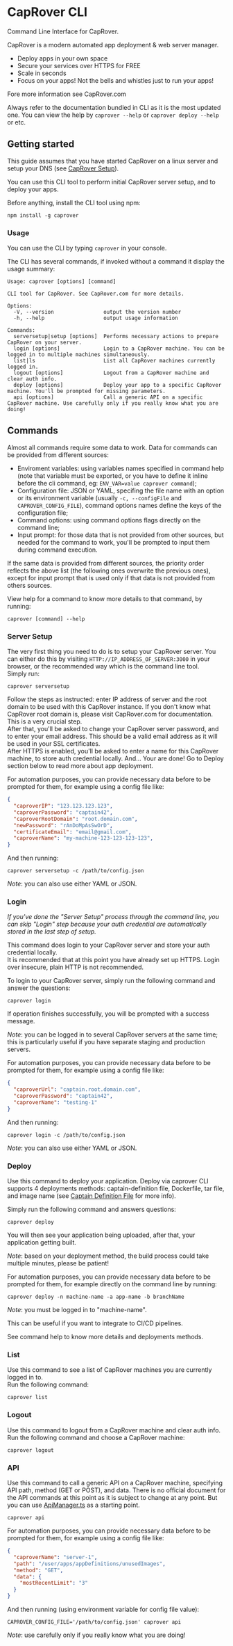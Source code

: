 # CapRover CLI

Command Line Interface for CapRover.

CapRover is a modern automated app deployment & web server manager.
  - Deploy apps in your own space
  - Secure your services over HTTPS for FREE
  - Scale in seconds
  - Focus on your apps! Not the bells and whistles just to run your apps!

Fore more information see CapRover.com

Always refer to the documentation bundled in CLI as it is the most updated one. You can view the help by `caprover --help` or `caprover deploy --help` or etc.

## Getting started

This guide assumes that you have started CapRover on a linux server and setup your DNS (see [CapRover Setup](https://caprover.com/docs/get-started.html#caprover-setup)).

You can use this CLI tool to perform initial CapRover server setup, and to deploy your apps.

Before anything, install the CLI tool using npm:
```
npm install -g caprover
```

### Usage

You can use the CLI by typing `caprover` in your console.

The CLI has several commands, if invoked without a command it display the usage summary:
```
Usage: caprover [options] [command]

CLI tool for CapRover. See CapRover.com for more details.

Options:
  -V, --version                output the version number
  -h, --help                   output usage information

Commands:
  serversetup|setup [options]  Performs necessary actions to prepare CapRover on your server.
  login [options]              Login to a CapRover machine. You can be logged in to multiple machines simultaneously.
  list|ls                      List all CapRover machines currently logged in.
  logout [options]             Logout from a CapRover machine and clear auth info.
  deploy [options]             Deploy your app to a specific CapRover machine. You'll be prompted for missing parameters.
  api [options]                Call a generic API on a specific CapRover machine. Use carefully only if you really know what you are doing!
```

## Commands

Almost all commands require some data to work. Data for commands can be provided from different sources:
- Enviroment variables: using variables names specified in command help (note that variable must be exported, or you have to define it inline before the cli command, eg: `ENV_VAR=value caprover command`);
- Configuration file: JSON or YAML, specifing the file name with an option or its environment variable (usually `-c, --configFile` and `CAPROVER_CONFIG_FILE`), command options names define the keys of the configuration file;
- Command options: using command options flags directly on the command line;
- Input prompt: for those data that is not provided from other sources, but needed for the command to work, you'll be prompted to input them during command execution.

If the same data is provided from different sources, the priority order reflects the above list (the following ones overwrite the previous ones), except for input prompt that is used only if that data is not provided from others sources.

View help for a command to know more details to that command, by running:
```
caprover [command] --help
```

### Server Setup

The very first thing you need to do is to setup your CapRover server. You can either do this by visiting `HTTP://IP_ADDRESS_OF_SERVER:3000` in your browser, or the recommended way which is the command line tool.  
Simply run:
```
caprover serversetup
```

Follow the steps as instructed: enter IP address of server and the root domain to be used with this CapRover instance. If you don't know what CapRover root domain is, please visit CapRover.com for documentation. This is a very crucial step.  
After that, you'll be asked to change your CapRover server password, and to enter your email address. This should be a valid email address as it will be used in your SSL certificates.  
After HTTPS is enabled, you'll be asked to enter a name for this CapRover machine, to store auth credential locally. And... Your are done! Go to Deploy section below to read more about app deployment.

For automation purposes, you can provide necessary data before to be prompted for them, for example using a config file like:
```json
{
  "caproverIP": "123.123.123.123",
  "caproverPassword": "captain42",
  "caproverRootDomain": "root.domain.com",
  "newPassword": "rAnDoMpAsSwOrD",
  "certificateEmail": "email@gmail.com",
  "caproverName": "my-machine-123-123-123-123",
}
```
And then running:
```
caprover serversetup -c /path/to/config.json
```
*Note*: you can also use either YAML or JSON.

### Login

*If you've done the "Server Setup" process through the command line, you can skip "Login" step because your auth credential are automatically stored in the last step of setup.*

This command does login to your CapRover server and store your auth credential locally.  
It is recommended that at this point you have already set up HTTPS. Login over insecure, plain HTTP is not recommended.

To login to your CapRover server, simply run the following command and answer the questions:
```
caprover login
```

If operation finishes successfully, you will be prompted with a success message.

*Note*: you can be logged in to several CapRover servers at the same time; this is particularly useful if you have separate staging and production servers.

For automation purposes, you can provide necessary data before to be prompted for them, for example using a config file like:
```json
{
  "caproverUrl": "captain.root.domain.com",
  "caproverPassword": "captain42",
  "caproverName": "testing-1"
}
```
And then running:
```
caprover login -c /path/to/config.json 
```
*Note*: you can also use either YAML or JSON.

### Deploy

Use this command to deploy your application. Deploy via caprover CLI supports 4 deployments methods: captain-definition file, Dockerfile, tar file, and image name (see [Captain Definition File](https://caprover.com/docs/captain-definition-file.html) for more info).

Simply run the following command and answers questions:
```
caprover deploy
```

You will then see your application being uploaded, after that, your application getting built.

*Note*: based on your deployment method, the build process could take multiple minutes, please be patient!

For automation purposes, you can provide necessary data before to be prompted for them, for example directly on the command line by running:
```
caprover deploy -n machine-name -a app-name -b branchName
```
*Note*: you must be logged in to "machine-name".

This can be useful if you want to integrate to CI/CD pipelines.

See command help to know more details and deployments methods.

### List

Use this command to see a list of CapRover machines you are currently logged in to.  
Run the following command:
```
caprover list
```

### Logout

Use this command to logout from a CapRover machine and clear auth info.  
Run the following command and choose a CapRover machine:
```
caprover logout
```

### API

Use this command to call a generic API on a CapRover machine, specifying API path, method (GET or POST), and data. There is no official document for the API commands at this point as it is subject to change at any point. But you can use [ApiManager.ts](https://github.com/caprover/caprover-cli/blob/master/src/api/ApiManager.ts) as a starting point. 

```
caprover api
```

For automation purposes, you can provide necessary data before to be prompted for them, for example using a config file like:
```json
{
  "caproverName": "server-1",
  "path": "/user/apps/appDefinitions/unusedImages",
  "method": "GET",
  "data": {
    "mostRecentLimit": "3"
  }
}
```
And then running (using environment variable for config file value):
```
CAPROVER_CONFIG_FILE='/path/to/config.json' caprover api
```

*Note*: use carefully only if you really know what you are doing!
